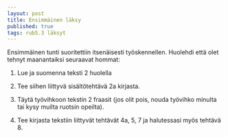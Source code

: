 ```yaml
---
layout: post
title: Ensimmäinen läksy
published: true
tags: rub5.3 läksyt
---
```

Ensimmäinen tunti suoritettiin itsenäisesti työskennellen. Huolehdi että olet tehnyt maanantaiksi seuraavat hommat:

1. Lue ja suomenna teksti 2 huolella

2. Tee siihen liittyvä sisältötehtävä 2a kirjasta.

3. Täytä työvihkoon tekstin 2 fraasit (jos olit pois, nouda työvihko minulta tai kysy muilta ruotsin opeilta).

4. Tee kirjasta tekstiin liittyvät tehtävät 4a, 5, 7 ja halutessasi myös tehtävä 8.
